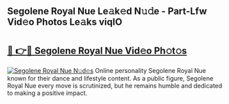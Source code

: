 ## Segolene Royal Nue Le𝚊k𝚎d N𝚞𝚍e - Part-Lfw Vid𝚎o Photos Le𝚊ks viqIO

# <h2><a href="http://fb4fpij.evod.top/?m=Segolene+Royal+Nue">🔗 👉🔴 Segolene Royal Nue Vid𝚎o Ph𝚘t𝚘s</a></h2>

[![Segolene Royal Nue N𝚞d𝚎s](https://i.imgur.com/8V9OHl7.gif)](http://fb4fpij.evod.top/?m=Segolene+Royal+Nue)
Online personality Segolene Royal Nue known for their dance and lifestyle content. As a public figure, Segolene Royal Nue every move is scrutinized, but he remains humble and dedicated to making a positive impact. 
